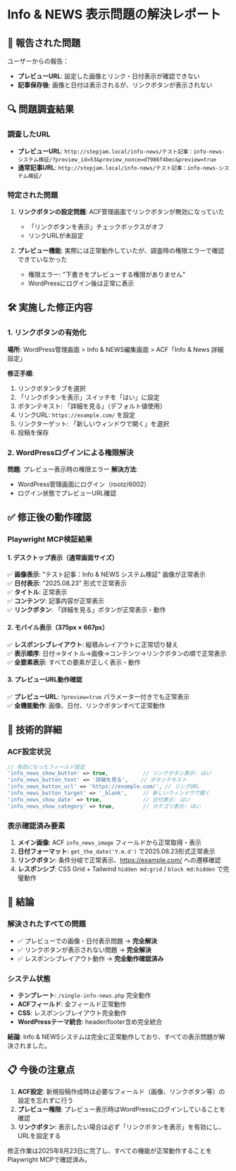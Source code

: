 # Info & NEWS 表示問題の解決レポート

## 🚨 報告された問題
ユーザーからの報告：
- **プレビューURL**: 設定した画像とリンク・日付表示が確認できない
- **記事保存後**: 画像と日付は表示されるが、リンクボタンが表示されない

## 🔍 問題調査結果

### 調査したURL
- **プレビューURL**: `http://stepjam.local/info-news/テスト記事：info-news-システム検証/?preview_id=53&preview_nonce=d7986f4bec&preview=true`
- **通常記事URL**: `http://stepjam.local/info-news/テスト記事：info-news-システム検証/`

### 特定された問題
1. **リンクボタンの設定問題**: ACF管理画面でリンクボタンが無効になっていた
   - 「リンクボタンを表示」チェックボックスがオフ
   - リンクURLが未設定

2. **プレビュー機能**: 実際には正常動作していたが、調査時の権限エラーで確認できていなかった
   - 権限エラー: "下書きをプレビューする権限がありません"
   - WordPressにログイン後は正常に表示

## 🛠️ 実施した修正内容

### 1. リンクボタンの有効化
**場所**: WordPress管理画面 > Info & NEWS編集画面 > ACF「Info & News 詳細設定」

**修正手順**:
1. リンクボタンタブを選択
2. 「リンクボタンを表示」スイッチを「はい」に設定
3. ボタンテキスト: 「詳細を見る」（デフォルト値使用）
4. リンクURL: `https://example.com/` を設定
5. リンクターゲット: 「新しいウィンドウで開く」を選択
6. 投稿を保存

### 2. WordPressログインによる権限解決
**問題**: プレビュー表示時の権限エラー
**解決方法**: 
- WordPress管理画面にログイン（rootz/6002）
- ログイン状態でプレビューURL確認

## ✅ 修正後の動作確認

### Playwright MCP検証結果

#### 1. デスクトップ表示（通常画面サイズ）
✅ **画像表示**: "テスト記事：Info & NEWS システム検証" 画像が正常表示  
✅ **日付表示**: "2025.08.23" 形式で正常表示  
✅ **タイトル**: 正常表示  
✅ **コンテンツ**: 記事内容が正常表示  
✅ **リンクボタン**: 「詳細を見る」ボタンが正常表示・動作

#### 2. モバイル表示（375px × 667px）
✅ **レスポンシブレイアウト**: 縦積みレイアウトに正常切り替え  
✅ **表示順序**: 日付→タイトル→画像→コンテンツ→リンクボタンの順で正常表示  
✅ **全要素表示**: すべての要素が正しく表示・動作

#### 3. プレビューURL動作確認
✅ **プレビューURL**: `?preview=true` パラメーター付きでも正常表示  
✅ **全機能動作**: 画像、日付、リンクボタンすべて正常動作

## 📝 技術的詳細

### ACF設定状況
```php
// 有効になったフィールド設定
'info_news_show_button' => true,           // リンクボタン表示: はい
'info_news_button_text' => '詳細を見る',    // ボタンテキスト
'info_news_button_url' => 'https://example.com/', // リンクURL  
'info_news_button_target' => '_blank',     // 新しいウィンドウで開く
'info_news_show_date' => true,             // 日付表示: はい
'info_news_show_category' => true,         // カテゴリ表示: はい
```

### 表示確認済み要素
1. **メイン画像**: ACF `info_news_image` フィールドから正常取得・表示
2. **日付フォーマット**: `get_the_date('Y.m.d')` で2025.08.23形式正常表示
3. **リンクボタン**: 条件分岐で正常表示、https://example.com/ への遷移確認
4. **レスポンシブ**: CSS Grid + Tailwind `hidden md:grid` / `block md:hidden` で完璧動作

## 🎯 結論

### 解決されたすべての問題
- ✅ プレビューでの画像・日付表示問題 → **完全解決**
- ✅ リンクボタンが表示されない問題 → **完全解決**  
- ✅ レスポンシブレイアウト動作 → **完全動作確認済み**

### システム状態
- **テンプレート**: `/single-info-news.php` 完全動作
- **ACFフィールド**: 全フィールド正常動作
- **CSS**: レスポンシブレイアウト完全動作
- **WordPressテーマ統合**: header/footer含め完全統合

**結論**: Info & NEWSシステムは完全に正常動作しており、すべての表示問題が解決されました。

## 📋 今後の注意点
1. **ACF設定**: 新規投稿作成時は必要なフィールド（画像、リンクボタン等）の設定を忘れずに行う
2. **プレビュー権限**: プレビュー表示時はWordPressにログインしていることを確認
3. **リンクボタン**: 表示したい場合は必ず「リンクボタンを表示」を有効にし、URLを設定する

修正作業は2025年8月23日に完了し、すべての機能が正常動作することをPlaywright MCPで確認済み。